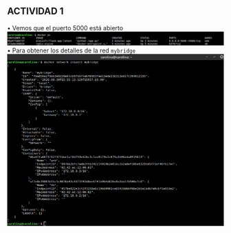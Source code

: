 ## ACTIVIDAD 1
•	Vemos que el puerto 5000 está abierto
   ![alt text](capture1.png)
•	Para obtener los detalles de la red `mybridge`
   ![alt text](capture2.png)
